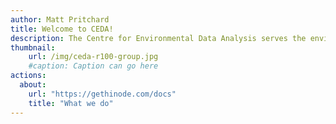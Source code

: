 ```yaml
---
author: Matt Pritchard
title: Welcome to CEDA!
description: The Centre for Environmental Data Analysis serves the environmental science community by the provision of data centres, data analysis & access, and research project participation.
thumbnail:
    url: /img/ceda-r100-group.jpg
    #caption: Caption can go here
actions:
  about:
    url: "https://gethinode.com/docs"
    title: "What we do"
---
```

